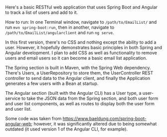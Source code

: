 Here's a basic RESTful web application that uses Spring Boot and Angular to track a list of users and add to it.

How to run: In one Terminal window, navigate to ```/path/to/EmailList/``` and run ```mvn spring-boot:run```, then in another, navigate to ```/path/to/EmailList/angularclient``` and run ```ng serve```.

In this first version, there's no CSS and nothing except the ability to add a user. However, it hopefully demonstrates basic principles in both Spring and Angular development. I plan to add CSS as well as functionality to remove users and email users so it can become a basic email list application.

The Spring section is built in Maven, with the Spring Web dependency. There's Users, a UserRepository to store them, the UserController REST controller to send data to the Angular client, and finally the Application generates a few users with a Bean at startup.

The Angular section (built with the Angular CLI) has a User type, a user-service to take the JSON data from the Spring section, and both user form and user list components, as well as routes to display both the user form and user list.

Some code was taken from https://www.baeldung.com/spring-boot-angular-web; however, it was significantly altered due to being somewhat outdated (it used version 1 of the Angular CLI, for example).